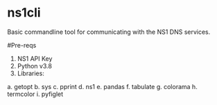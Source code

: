 # ns1cli
Basic commandline tool for communicating with the NS1 DNS services.

#Pre-reqs
1. NS1 API Key
2. Python v3.8
3. Libraries:
 
 a. getopt
 b. sys
 c. pprint
 d. ns1
 e. pandas
 f. tabulate
 g. colorama
 h. termcolor
 i. pyfiglet
  
  
